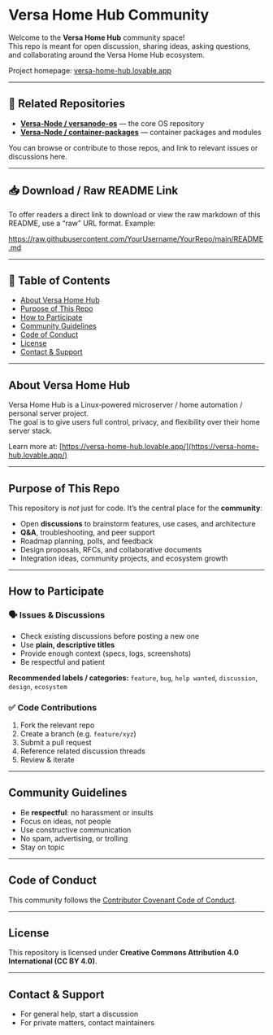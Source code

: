 # Versa Home Hub Community

Welcome to the **Versa Home Hub** community space!  
This repo is meant for open discussion, sharing ideas, asking questions, and collaborating around the Versa Home Hub ecosystem.

Project homepage: [versa-home-hub.lovable.app](https://versa-home-hub.lovable.app/)

---

## 🚀 Related Repositories

- **[Versa‑Node / versanode-os](https://github.com/Versa-Node/versanode-os)** — the core OS repository  
- **[Versa‑Node / container-packages](https://github.com/Versa-Node/container-packages)** — container packages and modules  

You can browse or contribute to those repos, and link to relevant issues or discussions here.

---

## 📥 Download / Raw README Link

To offer readers a direct link to download or view the raw markdown of this README, use a “raw” URL format. Example:

https://raw.githubusercontent.com/YourUsername/YourRepo/main/README.md

---

## 🧭 Table of Contents

- [About Versa Home Hub](#about-versa-home-hub)  
- [Purpose of This Repo](#purpose-of-this-repo)  
- [How to Participate](#how-to-participate)  
- [Community Guidelines](#community-guidelines)  
- [Code of Conduct](#code-of-conduct)  
- [License](#license)  
- [Contact & Support](#contact--support)

---

## About Versa Home Hub

Versa Home Hub is a Linux‑powered microserver / home automation / personal server project.  
The goal is to give users full control, privacy, and flexibility over their home server stack.

Learn more at: [https://versa-home-hub.lovable.app/](https://versa-home-hub.lovable.app/)

---

## Purpose of This Repo

This repository is *not* just for code. It’s the central place for the **community**:

- Open **discussions** to brainstorm features, use cases, and architecture  
- **Q&A**, troubleshooting, and peer support  
- Roadmap planning, polls, and feedback  
- Design proposals, RFCs, and collaborative documents  
- Integration ideas, community projects, and ecosystem growth  

---

## How to Participate

### 🗣️ Issues & Discussions

- Check existing discussions before posting a new one  
- Use **plain, descriptive titles**  
- Provide enough context (specs, logs, screenshots)  
- Be respectful and patient  

**Recommended labels / categories:** `feature`, `bug`, `help wanted`, `discussion`, `design`, `ecosystem`

### ✅ Code Contributions

1. Fork the relevant repo  
2. Create a branch (e.g. `feature/xyz`)  
3. Submit a pull request  
4. Reference related discussion threads  
5. Review & iterate  

---

## Community Guidelines

- Be **respectful**: no harassment or insults  
- Focus on ideas, not people  
- Use constructive communication  
- No spam, advertising, or trolling  
- Stay on topic  

---

## Code of Conduct

This community follows the [Contributor Covenant Code of Conduct](https://www.contributor-covenant.org/).

---

## License

This repository is licensed under **Creative Commons Attribution 4.0 International (CC BY 4.0)**.

---

## Contact & Support

- For general help, start a discussion  
- For private matters, contact maintainers  
